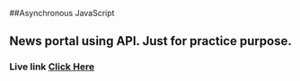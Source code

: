 ##Asynchronous JavaScript
## News portal using API. Just for practice purpose.
### Live link <a href="https://news-castle.netlify.app/">Click Here</a>